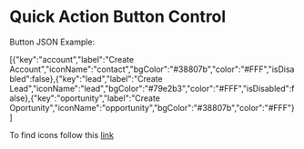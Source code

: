 # Quick Action Button Control

Button JSON Example: 

[{"key":"account","label":"Create Account","iconName":"contact","bgColor":"#38807b","color":"#FFF","isDisabled":false},{"key":"lead","label":"Create Lead","iconName":"lead","bgColor":"#79e2b3","color":"#FFF","isDisabled":false},{"key":"oportunity","label":"Create Oportunity","iconName":"opportunity","bgColor":"#38807b","color":"#FFF"}]


To find icons follow this [link](https://developer.microsoft.com/en-us/fluentui#/controls/web/icon#usage)